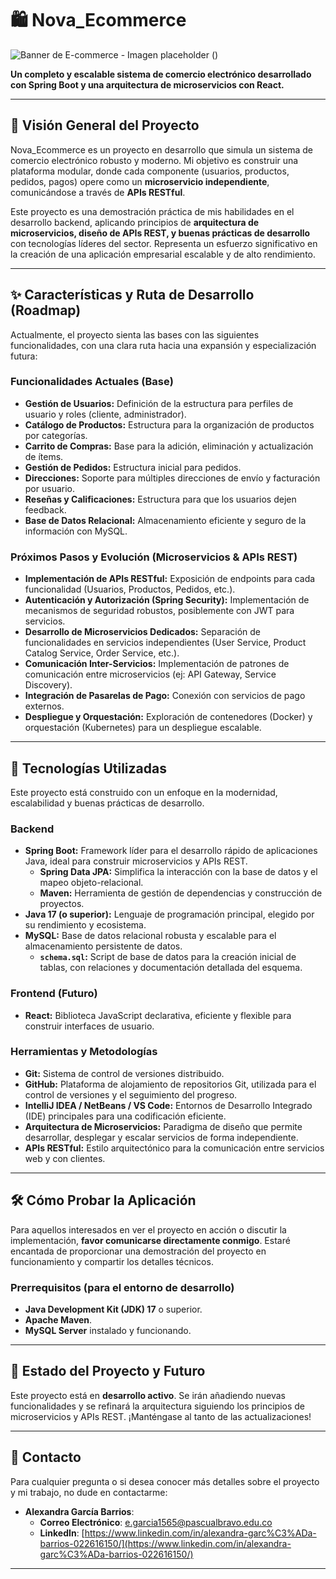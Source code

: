 # 🛍️ Nova_Ecommerce

![Banner de E-commerce - Imagen placeholder ()](https://via.placeholder.com/1200x400/5E35B1/FFFFFF?text=Nova_Ecommerce)

**Un completo y escalable sistema de comercio electrónico desarrollado con Spring Boot y una arquitectura de microservicios con React.**

---

## 🎯 Visión General del Proyecto

Nova_Ecommerce es un proyecto en desarrollo que simula un sistema de comercio electrónico robusto y moderno. Mi objetivo es construir una plataforma modular, donde cada componente (usuarios, productos, pedidos, pagos) opere como un **microservicio independiente**, comunicándose a través de **APIs RESTful**.

Este proyecto es una demostración práctica de mis habilidades en el desarrollo backend, aplicando principios de **arquitectura de microservicios, diseño de APIs REST, y buenas prácticas de desarrollo** con tecnologías líderes del sector. Representa un esfuerzo significativo en la creación de una aplicación empresarial escalable y de alto rendimiento.

---

## ✨ Características y Ruta de Desarrollo (Roadmap)

Actualmente, el proyecto sienta las bases con las siguientes funcionalidades, con una clara ruta hacia una expansión y especialización futura:

### Funcionalidades Actuales (Base)

* **Gestión de Usuarios:** Definición de la estructura para perfiles de usuario y roles (cliente, administrador).
* **Catálogo de Productos:** Estructura para la organización de productos por categorías.
* **Carrito de Compras:** Base para la adición, eliminación y actualización de ítems.
* **Gestión de Pedidos:** Estructura inicial para pedidos.
* **Direcciones:** Soporte para múltiples direcciones de envío y facturación por usuario.
* **Reseñas y Calificaciones:** Estructura para que los usuarios dejen feedback.
* **Base de Datos Relacional:** Almacenamiento eficiente y seguro de la información con MySQL.

### Próximos Pasos y Evolución (Microservicios & APIs REST)

* **Implementación de APIs RESTful:** Exposición de endpoints para cada funcionalidad (Usuarios, Productos, Pedidos, etc.).
* **Autenticación y Autorización (Spring Security):** Implementación de mecanismos de seguridad robustos, posiblemente con JWT para servicios.
* **Desarrollo de Microservicios Dedicados:** Separación de funcionalidades en servicios independientes (User Service, Product Catalog Service, Order Service, etc.).
* **Comunicación Inter-Servicios:** Implementación de patrones de comunicación entre microservicios (ej: API Gateway, Service Discovery).
* **Integración de Pasarelas de Pago:** Conexión con servicios de pago externos.
* **Despliegue y Orquestación:** Exploración de contenedores (Docker) y orquestación (Kubernetes) para un despliegue escalable.

---

## 🚀 Tecnologías Utilizadas

Este proyecto está construido con un enfoque en la modernidad, escalabilidad y buenas prácticas de desarrollo.

### Backend

* **Spring Boot:** Framework líder para el desarrollo rápido de aplicaciones Java, ideal para construir microservicios y APIs REST.
    * **Spring Data JPA:** Simplifica la interacción con la base de datos y el mapeo objeto-relacional.
    * **Maven:** Herramienta de gestión de dependencias y construcción de proyectos.
* **Java 17 (o superior):** Lenguaje de programación principal, elegido por su rendimiento y ecosistema.
* **MySQL:** Base de datos relacional robusta y escalable para el almacenamiento persistente de datos.
    * **`schema.sql`:** Script de base de datos para la creación inicial de tablas, con relaciones y documentación detallada del esquema.

### Frontend (Futuro)

* **React:** Biblioteca JavaScript declarativa, eficiente y flexible para construir interfaces de usuario.

### Herramientas y Metodologías

* **Git:** Sistema de control de versiones distribuido.
* **GitHub:** Plataforma de alojamiento de repositorios Git, utilizada para el control de versiones y el seguimiento del progreso.
* **IntelliJ IDEA / NetBeans / VS Code:** Entornos de Desarrollo Integrado (IDE) principales para una codificación eficiente.
* **Arquitectura de Microservicios:** Paradigma de diseño que permite desarrollar, desplegar y escalar servicios de forma independiente.
* **APIs RESTful:** Estilo arquitectónico para la comunicación entre servicios web y con clientes.

---

## 🛠️ Cómo Probar la Aplicación

Para aquellos interesados en ver el proyecto en acción o discutir la implementación, **favor comunicarse directamente conmigo**. Estaré encantada de proporcionar una demostración del proyecto en funcionamiento y compartir los detalles técnicos.

### Prerrequisitos (para el entorno de desarrollo)

* **Java Development Kit (JDK) 17** o superior.
* **Apache Maven**.
* **MySQL Server** instalado y funcionando.

---

## 🚀 Estado del Proyecto y Futuro

Este proyecto está en **desarrollo activo**. Se irán añadiendo nuevas funcionalidades y se refinará la arquitectura siguiendo los principios de microservicios y APIs REST. ¡Manténgase al tanto de las actualizaciones!

---

## 📧 Contacto

Para cualquier pregunta o si desea conocer más detalles sobre el proyecto y mi trabajo, no dude en contactarme:

* **Alexandra García Barrios**:
    * **Correo Electrónico**: e.garcia1565@pascualbravo.edu.co
    * **LinkedIn**: [https://www.linkedin.com/in/alexandra-garc%C3%ADa-barrios-022616150/](https://www.linkedin.com/in/alexandra-garc%C3%ADa-barrios-022616150/)

---
